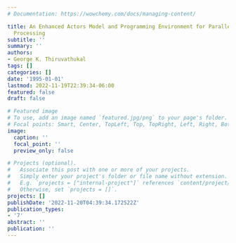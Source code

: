 ```yaml
---
# Documentation: https://wowchemy.com/docs/managing-content/

title: An Enhanced Actors Model and Programming Environment for Parallel and Distributed
  Processing
subtitle: ''
summary: ''
authors:
- George K. Thiruvathukal
tags: []
categories: []
date: '1995-01-01'
lastmod: 2022-11-19T22:39:34-06:00
featured: false
draft: false

# Featured image
# To use, add an image named `featured.jpg/png` to your page's folder.
# Focal points: Smart, Center, TopLeft, Top, TopRight, Left, Right, BottomLeft, Bottom, BottomRight.
image:
  caption: ''
  focal_point: ''
  preview_only: false

# Projects (optional).
#   Associate this post with one or more of your projects.
#   Simply enter your project's folder or file name without extension.
#   E.g. `projects = ["internal-project"]` references `content/project/deep-learning/index.md`.
#   Otherwise, set `projects = []`.
projects: []
publishDate: '2022-11-20T04:39:34.172522Z'
publication_types:
- '7'
abstract: ''
publication: ''
---
```

